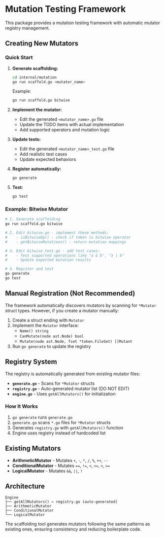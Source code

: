 # Mutation Testing Framework

This package provides a mutation testing framework with automatic mutator registry management.

## Creating New Mutators

### Quick Start

1. **Generate scaffolding:**
   ```bash
   cd internal/mutation
   go run scaffold.go <mutator_name>
   ```
   
   Example:
   ```bash
   go run scaffold.go bitwise
   ```

2. **Implement the mutator:**
   - Edit the generated `<mutator_name>.go` file
   - Update the TODO items with actual implementation
   - Add supported operators and mutation logic

3. **Update tests:**
   - Edit the generated `<mutator_name>_test.go` file
   - Add realistic test cases
   - Update expected behaviors

4. **Register automatically:**
   ```bash
   go generate
   ```

5. **Test:**
   ```bash
   go test
   ```

### Example: Bitwise Mutator

```bash
# 1. Generate scaffolding
go run scaffold.go bitwise

# 2. Edit bitwise.go - implement these methods:
#    - isBitwiseOp() - check if token is bitwise operator
#    - getBitwiseMutations() - return mutation mappings

# 3. Edit bitwise_test.go - add test cases:
#    - Test supported operations like "a & b", "a | b"
#    - Update expected mutation results

# 4. Register and test
go generate
go test
```

## Manual Registration (Not Recommended)

The framework automatically discovers mutators by scanning for `*Mutator` struct types. However, if you create a mutator manually:

1. Create a struct ending with `Mutator`
2. Implement the `Mutator` interface:
   - `Name() string`
   - `CanMutate(node ast.Node) bool`
   - `Mutate(node ast.Node, fset *token.FileSet) []Mutant`
3. Run `go generate` to update the registry

## Registry System

The registry is automatically generated from existing mutator files:

- **`generate.go`** - Scans for `*Mutator` structs
- **`registry.go`** - Auto-generated mutator list (DO NOT EDIT)
- **`engine.go`** - Uses `getAllMutators()` for initialization

### How It Works

1. `go generate` runs `generate.go`
2. `generate.go` scans `*.go` files for `*Mutator` structs
3. Generates `registry.go` with `getAllMutators()` function
4. Engine uses registry instead of hardcoded list

## Existing Mutators

- **ArithmeticMutator** - Mutates `+`, `-`, `*`, `/`, `%`, `++`, `--`
- **ConditionalMutator** - Mutates `==`, `!=`, `<`, `<=`, `>`, `>=`  
- **LogicalMutator** - Mutates `&&`, `||`, `!`

## Architecture

```
Engine
├── getAllMutators() ← registry.go (auto-generated)
├── ArithmeticMutator
├── ConditionalMutator
└── LogicalMutator
```

The scaffolding tool generates mutators following the same patterns as existing ones, ensuring consistency and reducing boilerplate code.